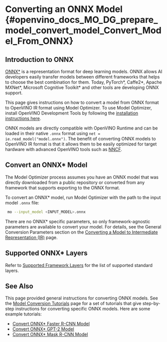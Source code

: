 # Converting an ONNX Model {#openvino_docs_MO_DG_prepare_model_convert_model_Convert_Model_From_ONNX}

## Introduction to ONNX
[ONNX*](https://github.com/onnx/onnx) is a representation format for deep learning models. ONNX allows AI developers easily transfer models between different frameworks that helps to choose the best combination for them. Today, PyTorch\*, Caffe2\*, Apache MXNet\*, Microsoft Cognitive Toolkit\* and other tools are developing ONNX support.

This page gives instructions on how to convert a model from ONNX format to OpenVINO IR format using Model Optimizer. To use Model Optimizer, install OpenVINO Development Tools by following the [installation instructions here](https://docs.openvino.ai/latest/openvino_docs_install_guides_install_dev_tools.html).

ONNX models are directly compatible with OpenVINO Runtime and can be loaded in their native `.onnx` format using `net = ie.read_model("model.onnx")`. The benefit of converting ONNX models to OpenVINO IR format is that it allows them to be easily optimized for target hardware with advanced OpenVINO tools such as [NNCF](../../../optimization_guide/nncf_introduction.md).

## Convert an ONNX* Model <a name="Convert_From_ONNX"></a>
The Model Optimizer process assumes you have an ONNX model that was directly downloaded from a public repository or converted from any framework that supports exporting to the ONNX format.

To convert an ONNX\* model, run Model Optimizer with the path to the input model `.onnx` file:

```sh
 mo --input_model <INPUT_MODEL>.onnx
```

There are no ONNX\* specific parameters, so only framework-agnostic parameters are available to convert your model. For details, see the General Conversion Parameters section on the [Converting a Model to Intermediate Representation (IR)](Converting_Model.md) page.

## Supported ONNX\* Layers
Refer to [Supported Framework Layers](../Supported_Frameworks_Layers.md) for the list of supported standard layers.

## See Also
This page provided general instructions for converting ONNX models. See the [Model Conversion Tutorials](Convert_Model_Tutorials.md) page for a set of tutorials that give step-by-step instructions for converting specific ONNX models. Here are some example tutorials:
* [Convert ONNX* Faster R-CNN Model](onnx_specific/Convert_Faster_RCNN.md)
* [Convert ONNX* GPT-2 Model](onnx_specific/Convert_GPT2.md)
* [Convert ONNX* Mask R-CNN Model](onnx_specific/Convert_Mask_RCNN.md)

